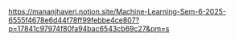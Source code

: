 https://mananjhaveri.notion.site/Machine-Learning-Sem-6-2025-6555f4678e6d44f78ff99febbe4ce807?p=17841c97974f80fa94bac6543cb69c27&pm=s
